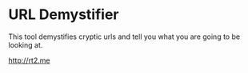 # URL Demystifier

This tool demystifies cryptic urls and tell you what you are going to be looking at.

http://rt2.me
